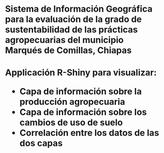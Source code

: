 <h1>Sistema de Informaci&oacute;n Geogr&aacute;fica para la evaluaci&oacute;n de la grado de sustentabilidad de las pr&aacute;cticas agropecuarias del municipio Marqu&eacute;s de Comillas, Chiapas<h1>

Applicación R-Shiny para visualizar: 
* Capa de información sobre la producción agropecuaria
* Capa de información sobre los cambios de uso de suelo
* Correlación entre los datos de las dos capas
